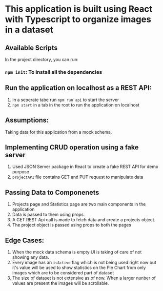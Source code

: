 # This application is built using React with Typescript to organize images in a dataset

## Available Scripts

In the project directory, you can run:

### `npm init`: To install all the dependencies 

## Run the application on localhost as a REST API:

1. In a seperate tabe run `npm run api` to start the server
2. `npm start` in a tab in the root to run the application on localhost

## Assumptions:
Taking data for this application from a mock schema. 

## Implementing CRUD operation using a fake server
1. Used JSON Server package in React to create a fake REST API for demo purpose
2. `projectAPI` file contains GET and PUT request to manipulate data

## Passing Data to Componenets
1. Projects page and Statistics page are two main components in the application 
2. Data is passed to them using props. 
3. A GET REST Api call is made to fetch data and create a projects object.
4. The project object is passed using props to both the pages
## Edge Cases:

1. When the mock data schema is empty UI is taking of care of not showing any data.
2. Every image has an `isActive` flag which is not being used right now but it's value will be used to show statistics on the Pie Chart from only images which are to be considered part of dataset
3. The size of dataset is not extensive as of now. When a larger nunber of values are present the images will be scrollable.


